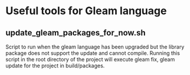 # Useful tools for Gleam language

## update_gleam_packages_for_now.sh

Script to run when the gleam language has been upgraded but the library package does not support the update and cannot compile.
Running this script in the root directory of the project will execute gleam fix, gleam update for the project in build/packages.
